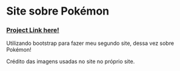 # Site sobre Pokémon 
<h3><a href="https://sitepokemonsefiam.netlify.app/" target="_blank">Project Link here!</a></h3>
<p>Utilizando bootstrap para fazer meu segundo site, dessa vez sobre Pokémon!</p>
<p>Crédito das imagens usadas no site no próprio site.</p>
